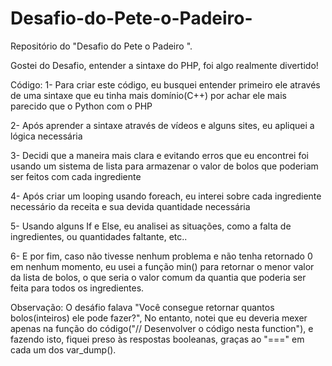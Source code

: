 # Desafio-do-Pete-o-Padeiro-
Repositório do "Desafio do Pete o Padeiro ".

Gostei do Desafio, entender a sintaxe do PHP, foi algo realmente divertido!

Código:
1- Para criar este código, eu busquei entender primeiro ele através de uma sintaxe que eu tinha mais domínio(C++) por achar ele mais parecido que o Python com o PHP

2- Após aprender a sintaxe através de vídeos e alguns sites, eu apliquei a lógica necessária

3- Decidi que a maneira mais clara e evitando erros que eu encontrei foi usando um sistema de lista para armazenar o valor de bolos que poderiam ser feitos com cada ingrediente

4- Após criar um looping usando foreach, eu interei sobre cada ingrediente necessário da receita e sua devida quantidade necessária

5- Usando alguns If e Else, eu analisei as situações, como a falta de ingredientes, ou quantidades faltante, etc..

6- E por fim, caso não tivesse nenhum problema e não tenha retornado 0 em nenhum momento, eu usei a função min() para retornar o menor valor da lista de bolos, o que seria o valor comum da quantia que poderia ser feita para todos os ingredientes.


Observação: O desáfio falava "Você consegue retornar quantos bolos(inteiros) ele pode fazer?", No entanto, notei que eu deveria mexer apenas na função do código("// Desenvolver o código nesta function"), e fazendo isto, fiquei preso às respostas booleanas, graças ao "===" em cada um dos var_dump().
